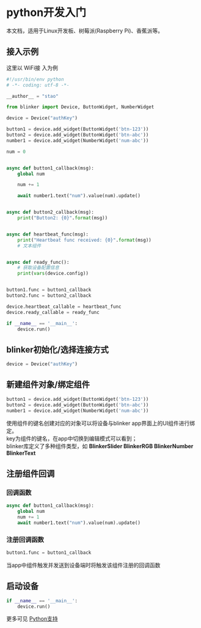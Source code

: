 # python开发入门  
本文档，适用于Linux开发板、树莓派(Raspberry Pi)、香蕉派等。  


## 接入示例  
这里以 WiFi接 入为例  
```python
#!/usr/bin/env python
# -*- coding: utf-8 -*-

__author__ = "stao"

from blinker import Device, ButtonWidget, NumberWidget

device = Device("authKey")

button1 = device.add_widget(ButtonWidget('btn-123'))
button2 = device.add_widget(ButtonWidget('btn-abc'))
number1 = device.add_widget(NumberWidget('num-abc'))

num = 0


async def button1_callback(msg):
    global num

    num += 1

    await number1.text("num").value(num).update()


async def button2_callback(msg):
    print("Button2: {0}".format(msg))


async def heartbeat_func(msg):
    print("Heartbeat func received: {0}".format(msg))
    # 文本组件


async def ready_func():
    # 获取设备配置信息
    print(vars(device.config))


button1.func = button1_callback
button2.func = button2_callback

device.heartbeat_callable = heartbeat_func
device.ready_callable = ready_func

if __name__ == '__main__':
    device.run()

```

## blinker初始化/选择连接方式  
```python
device = Device("authKey")
```

## 新建组件对象/绑定组件  
```python
button1 = device.add_widget(ButtonWidget('btn-123'))
button2 = device.add_widget(ButtonWidget('btn-abc'))
number1 = device.add_widget(NumberWidget('num-abc'))
```
使用组件的键名创建对应的对象可以将设备与blinker app界面上的UI组件进行绑定。  
key为组件的键名，在app中切换到编辑模式可以看到；  
blinker库定义了多种组件类型，如 **BlinkerSlider BlinkerRGB BlinkerNumber BlinkerText**  

## 注册组件回调
### 回调函数
```python
async def button1_callback(msg):
    global num
    num += 1
    await number1.text("num").value(num).update()
```

### 注册回调函数
```python
button1.func = button1_callback
```
当app中组件触发并发送到设备端时将触发该组件注册的回调函数  


## 启动设备    
```python
if __name__ == '__main__':
    device.run()
```  

更多可见 [Python支持](https://diandeng.tech/doc/python-support)  